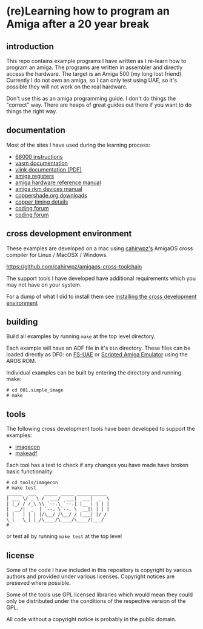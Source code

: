 (re)Learning how to program an Amiga after a 20 year break
==========================================================
introduction
------------
This repo contains example programs I have written as I re-learn how to program an amiga.  The programs are written in assembler and directly access the hardware. The target is an Amiga 500 (my long lost friend). Currently I do not own an amiga, so I can only test using UAE, so it's possible they will not work on the real hardware.

Don't use this as an amiga programming guide. I don't do things the "correct" way. There are heaps of great guides out there if you want to do things the right way.

documentation
-------------
Most of the sites I have used during the learning process:
* [68000 instructions](http://68k.hax.com/)
* [vasm documentation](http://sun.hasenbraten.de/vasm/release/vasm.html)
* [vlink documentation (PDF)](http://sun.hasenbraten.de/vlink/release/vlink.pdf)
* [amiga registers](http://amigadev.elowar.com/read/ADCD_2.1/Hardware_Manual_guide/node0060.html)
* [amiga hardware reference manual](http://amigadev.elowar.com/read/ADCD_2.1/Hardware_Manual_guide/node0000.html)
* [amiga rkm devices manual](http://amigadev.elowar.com/read/ADCD_2.1/Devices_Manual_guide/node0000.html)
* [coppershade.org downloads](http://coppershade.org/articles/More!/Downloads/)
* [copper timing details](http://coppershade.org/articles/AMIGA/Agnus/Copper:_Exact_WAIT_Timing/)
* [coding forum](http://ada.untergrund.net/?p=boardforums&forum=4)
* [coding forum](http://eab.abime.net/forumdisplay.php?f=112)

cross development environment
-----------------------------

These examples are developed on a mac using [cahirwpz's](https://github.com/cahirwpz) AmigaOS cross compiler for Linux / MacOSX / Windows.

   https://github.com/cahirwpz/amigaos-cross-toolchain

The support tools I have developed have additional requirements which you may not have on your system.

For a dump of what I did to install them see [installing the cross development environment](doc/BuildingCrossDev.md)

building
--------

Build all examples by running ``make`` at the top level directory.

Each example will have an ADF file in it's ``bin`` directory.  These files can be loaded directly as DF0: on [FS-UAE](http://fs-uae.net/) or [Scripted Amiga Emulator](http://scriptedamigaemulator.net/) using the AROS ROM.

Individual examples can be built by entering the directory and running make:

  ```
# cd 001.simple_image
# make
```

tools
-----
The following cross development tools have been developed to support the examples:

* [imagecon](tools/imagecon)
* [makeadf](tools/makeadf)

Each tool has a test to check if any changes you have made have broken basic functionality:

  ```
# cd tools/imagecon
# make test
______  ___   _____ _____ ___________
| ___ \/ _ \ /  ___/  ___|  ___|  _  \
| |_/ / /_\ \\ `--.\ `--.| |__ | | | |
|  __/|  _  | `--. \`--. \  __|| | | |
| |   | | | |/\__/ /\__/ / |___| |/ /
\_|   \_| |_/\____/\____/\____/|___/
#
```

or test all by running  ``make test`` at the top level

license
-------
Some of the code I have included in this repository is copyright by various authors and provided under various licenses. Copyright notices are preseved where possible.

Some of the tools use GPL licensed libraries which would mean they could only be distributed under the conditions of the respective version of the GPL.

All code without a copyright notice is probably in the public domain.
